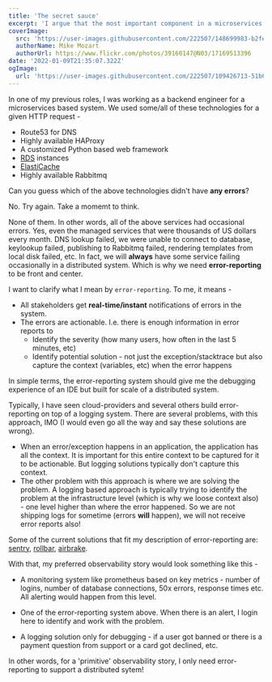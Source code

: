 ```yaml
---
title: 'The secret sauce'
excerpt: 'I argue that the most important component in a microservices architecture is error-reporting.'
coverImage:
  src: 'https://user-images.githubusercontent.com/222507/148699983-b2feab34-67f9-48ca-bbe2-efc6269db789.png'
  authorName: Mike Mozart
  authorUrl: https://www.flickr.com/photos/39160147@N03/17169513396
date: '2022-01-09T21:35:07.322Z'
ogImage:
  url: 'https://user-images.githubusercontent.com/222507/109426713-51b6a100-79ef-11eb-8a45-a528f9be945b.png'
---
```


In one of my previous roles, I was working as a backend engineer for a microservices based system.
We used some/all of these technologies for a given HTTP request -

- Route53 for DNS
- Highly available HAProxy
- A customized Python based web framework
- [RDS](https://aws.amazon.com/rds/) instances
- [ElastiCache](https://aws.amazon.com/elasticache/)
- Highly available Rabbitmq

Can you guess which of the above technologies didn't have **any errors**?

No. Try again. Take a momemt to think.

None of them. In other words, all of the above services had occasional errors.
Yes, even the managed services that were thousands of US dollars every month.
DNS lookup failed, we were unable to connect to database, keylookup failed,
publishing to Rabbitmq failed, rendering templates from local disk failed, etc.
In fact, we will **always** have some service failing occasionally in a
distributed system. Which is why we need **error-reporting** to be front and center.

I want to clarify what I mean by `error-reporting`. To me, it means -

- All stakeholders get **real-time/instant** notifications of errors in the system.
- The errors are actionable. I.e. there is enough information in error reports to
  - Identify the severity (how many users, how often in the last 5 minutes, etc)
  - Identify potential solution - not just the exception/stacktrace but
    also capture the context (variables, etc) when the error happens

In simple terms, the error-reporting system should give me the debugging experience
of an IDE but built for scale of a distributed system.

Typically, I have seen cloud-providers and several others build error-reporting on top
of a logging system. There are several problems, with this approach, IMO
(I would even go all the way and say these solutions are wrong).

- When an error/exception happens in an application, the application has all the context.
  It is important for this entire context to be captured for it to be actionable. But logging
  solutions typically don't capture this context.
- The other problem with this approach is where we are solving the problem. A logging based
  approach is typically trying to identify the problem at the infrastructure level (which is
  why we loose context also) - one level higher than where the error happened. So we are not
  shipping logs for sometime (errors **will** happen), we will not receive error reports also!

Some of the current solutions that fit my description of error-reporting are:
[sentry](https://sentry.io/), [rollbar](https://rollbar.com/), [airbrake](https://airbrake.io/).

With that, my preferred observability story would look something like this -

- A monitoring system like prometheus based on key metrics - number of logins,
  number of database connections, 50x errors, response times etc. All alerting would happen from this level.

- One of the error-reporting system above. When there is an alert, I login here
  to identify and work with the problem.

- A logging solution only for debugging - if a user got banned or there is a payment question
  from support or a card got declined, etc.

In other words, for a 'primitive' observability story, I only need error-reporting to support a distributed sytem!
